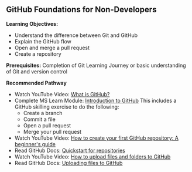 ## GitHub Foundations for Non-Developers

**Learning Objectives:**
- Understand the difference between Git and GitHub
- Explain the GitHub flow
- Open and merge a pull request
- Create a repository 

**Prerequisites:** Completion of Git Learning Journey or basic understanding of Git and version control 

**Recommended Pathway**
- Watch YouTube Video: [What is GitHub?](https://www.youtube.com/watch?v=pBy1zgt0XPc) 
- Complete MS Learn Module: [Introduction to GitHub](https://learn.microsoft.com/en-us/training/modules/introduction-to-github/)
  This includes a GitHub skilling exercise to do the following: 
  - Create a branch
  - Commit a file
  - Open a pull request
  - Merge your pull request
- Watch YouTube Video: [How to create your first GitHub repository: A beginner's guide](https://www.youtube.com/watch?v=-RZ03WHqkaY&list=PL0lo9MOBetEFcp4SCWinBdpml9B2U25-f&index=3)
- Read GitHub Docs: [Quickstart for repositories](https://docs.github.com/en/repositories/creating-and-managing-repositories/quickstart-for-repositories)
- Watch YouTube Video: [How to upload files and folders to GitHub](https://www.youtube.com/watch?v=tlu5e0TxSzo&list=PL0lo9MOBetEFcp4SCWinBdpml9B2U25-f&index=4)
- Read GitHub Docs: [Uploading files to GitHub](https://www.youtube.com/watch?v=tlu5e0TxSzo&list=PL0lo9MOBetEFcp4SCWinBdpml9B2U25-f&index=4)
